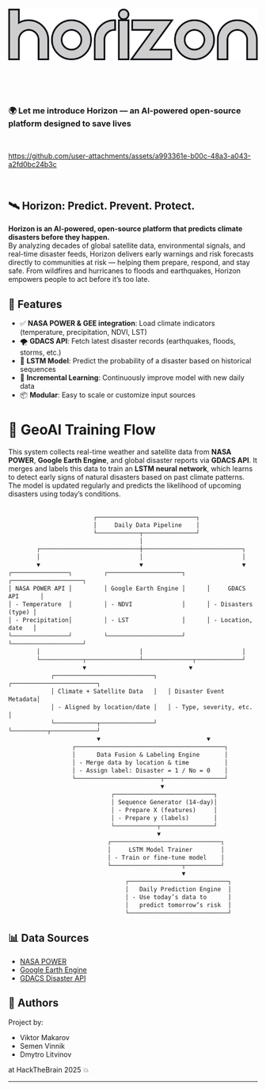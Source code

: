 <p align="center">
  <img src="content/horizon.png" alt="Logo" />
</p>
<br>
<br>
<br>

### 🌍 Let me introduce Horizon — an AI-powered open-source platform designed to save lives

<br>

https://github.com/user-attachments/assets/a993361e-b00c-48a3-a043-a2fd0bc24b3c

<br>

## 🛰️ Horizon: Predict. Prevent. Protect.

**Horizon is an AI-powered, open-source platform that predicts climate disasters before they happen.**\
By analyzing decades of global satellite data, environmental signals, and real-time disaster feeds, Horizon delivers early warnings and risk forecasts directly to communities at risk — helping them prepare, respond, and stay safe. From wildfires and hurricanes to floods and earthquakes, Horizon empowers people to act before it’s too late.

## 🔧 Features

- ✅ **NASA POWER & GEE integration**: Load climate indicators (temperature, precipitation, NDVI, LST)
- 🌪️ **GDACS API**: Fetch latest disaster records (earthquakes, floods, storms, etc.)
- 🤖 **LSTM Model**: Predict the probability of a disaster based on historical sequences
- 🧠 **Incremental Learning**: Continuously improve model with new daily data
- 📦 **Modular**: Easy to scale or customize input sources

# 🧠 GeoAI Training Flow

This system collects real-time weather and satellite data from **NASA POWER**, **Google Earth Engine**, and global disaster reports via **GDACS API**. It merges and labels this data to train an **LSTM neural network**, which learns to detect early signs of natural disasters based on past climate patterns. The model is updated regularly and predicts the likelihood of upcoming disasters using today’s conditions.

```

                        ┌────────────────────────────┐
                        │     Daily Data Pipeline    │
                        └────────────┬───────────────┘
                                     │
        ┌────────────────────────────┼────────────────────────────┐
        │                            │                            │
        ▼                            ▼                            ▼
┌────────────────┐         ┌─────────────────────┐      ┌────────────────────┐
│ NASA POWER API │         │ Google Earth Engine │      │     GDACS API      │
│ - Temperature  │         │ - NDVI              │      │ - Disasters (type) │
│ - Precipitation│         │ - LST               │      │ - Location, date   │
└────────────────┘         └─────────────────────┘      └────────────────────┘
        │                            │                            │
        └────────────┬───────────────┴──────────────┬─────────────┘
                     ▼                             ▼
            ┌────────────────────────────┐   ┌────────────────────────┐
            │ Climate + Satellite Data   │   │ Disaster Event Metadata│
            │ - Aligned by location/date │   │ - Type, severity, etc. │
            └────────────┬───────────────┘   └──────────┬─────────────┘
                         ▼                              ▼
                  ┌──────────────────────────────────────────┐
                  │      Data Fusion & Labeling Engine       │
                  │ - Merge data by location & time          │
                  │ - Assign label: Disaster = 1 / No = 0    │
                  └────────────────────────┬─────────────────┘
                                           ▼
                             ┌────────────────────────────┐
                             │ Sequence Generator (14-day)│
                             │ - Prepare X (features)     │
                             │ - Prepare y (labels)       │
                             └────────────┬───────────────┘
                                          ▼
                            ┌───────────────────────────────┐
                            │     LSTM Model Trainer        │
                            │ - Train or fine-tune model    │
                            └────────────────────┬──────────┘
                                                 ▼
                                 ┌────────────────────────────┐
                                 │   Daily Prediction Engine  │
                                 │ - Use today’s data to      │
                                 │   predict tomorrow’s risk  │
                                 └────────────────────────────┘

```

## 📊 Data Sources

- [NASA POWER](https://power.larc.nasa.gov/)
- [Google Earth Engine](https://earthengine.google.com/)
- [GDACS Disaster API](https://www.gdacs.org/)

## 🧠 Authors

Project by:

- Viktor Makarov
- Semen Vinnik
- Dmytro Litvinov

at HackTheBrain 2025 💥

----
